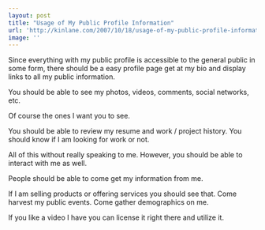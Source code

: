```yaml
---
layout: post
title: "Usage of My Public Profile Information"
url: 'http://kinlane.com/2007/10/18/usage-of-my-public-profile-information/'
image: ''
---
```


Since everything with my public profile is accessible to the general public in some form, there should be a easy profile page get at my bio and display links to all my public information.

You should be able to see my photos, videos, comments, social networks, etc.

Of course the ones I want you to see.

You should be able to review my resume and work / project history. You should know if I am looking for work or not.

All of this without really speaking to me. However, you should be able to interact with me as well.

People should be able to come get my information from me.

If I am selling products or offering services you should see that. Come harvest my public events. Come gather demographics on me.

If you like a video I have you can license it right there and utilize it.